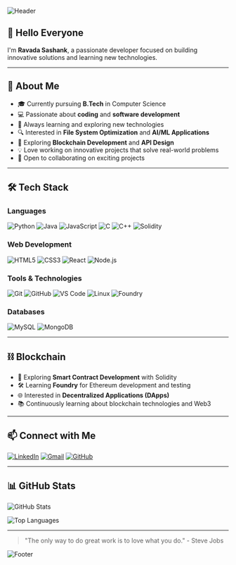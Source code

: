 ![Header](https://capsule-render.vercel.app/api?type=waving&color=gradient&customColorList=6,11,20&height=250&section=header&text=Hello%20World!&fontSize=80&animation=fadeIn&fontAlignY=38&desc=Welcome%20to%20my%20GitHub%20Profile&descAlignY=51&descAlign=50)

## 👋 Hello Everyone

I'm **Ravada Sashank**, a passionate developer focused on building innovative solutions and learning new technologies.

---

## 🚀 About Me

- 🎓 Currently pursuing **B.Tech** in Computer Science
- 💻 Passionate about **coding** and **software development**
- 🌱 Always learning and exploring new technologies
- 🔍 Interested in **File System Optimization** and **AI/ML Applications**
- 🔗 Exploring **Blockchain Development** and **API Design**
- 💡 Love working on innovative projects that solve real-world problems
- 🤝 Open to collaborating on exciting projects

---

## 🛠️ Tech Stack

### Languages

![Python](https://img.shields.io/badge/Python-3776AB?style=for-the-badge&logo=python&logoColor=white)
![Java](https://img.shields.io/badge/Java-ED8B00?style=for-the-badge&logo=openjdk&logoColor=white)
![JavaScript](https://img.shields.io/badge/JavaScript-F7DF1E?style=for-the-badge&logo=javascript&logoColor=black)
![C](https://img.shields.io/badge/C-00599C?style=for-the-badge&logo=c&logoColor=white)
![C++](https://img.shields.io/badge/C++-00599C?style=for-the-badge&logo=cplusplus&logoColor=white)
![Solidity](https://img.shields.io/badge/Solidity-363636?style=for-the-badge&logo=solidity&logoColor=white)

### Web Development

![HTML5](https://img.shields.io/badge/HTML5-E34F26?style=for-the-badge&logo=html5&logoColor=white)
![CSS3](https://img.shields.io/badge/CSS3-1572B6?style=for-the-badge&logo=css3&logoColor=white)
![React](https://img.shields.io/badge/React-20232A?style=for-the-badge&logo=react&logoColor=61DAFB)
![Node.js](https://img.shields.io/badge/Node.js-43853D?style=for-the-badge&logo=node.js&logoColor=white)

### Tools & Technologies

![Git](https://img.shields.io/badge/Git-F05032?style=for-the-badge&logo=git&logoColor=white)
![GitHub](https://img.shields.io/badge/GitHub-100000?style=for-the-badge&logo=github&logoColor=white)
![VS Code](https://img.shields.io/badge/VS_Code-007ACC?style=for-the-badge&logo=visual-studio-code&logoColor=white)
![Linux](https://img.shields.io/badge/Linux-FCC624?style=for-the-badge&logo=linux&logoColor=black)
![Foundry](https://img.shields.io/badge/Foundry-000000?style=for-the-badge&logo=ethereum&logoColor=white)

### Databases

![MySQL](https://img.shields.io/badge/MySQL-00000F?style=for-the-badge&logo=mysql&logoColor=white)
![MongoDB](https://img.shields.io/badge/MongoDB-4EA94B?style=for-the-badge&logo=mongodb&logoColor=white)

---

## ⛓️ Blockchain

- 🔐 Exploring **Smart Contract Development** with Solidity
- 🛠️ Learning **Foundry** for Ethereum development and testing
- 🌐 Interested in **Decentralized Applications (DApps)**
- 📚 Continuously learning about blockchain technologies and Web3

---

## 📫 Connect with Me

[![LinkedIn](https://img.shields.io/badge/LinkedIn-0077B5?style=for-the-badge&logo=linkedin&logoColor=white)](YOUR_LINKEDIN_URL)
[![Gmail](https://img.shields.io/badge/Gmail-D14836?style=for-the-badge&logo=gmail&logoColor=white)](mailto:YOUR_EMAIL@gmail.com)
[![GitHub](https://img.shields.io/badge/GitHub-100000?style=for-the-badge&logo=github&logoColor=white)](https://github.com/ravadasashank)

---

## 📊 GitHub Stats

![GitHub Stats](https://github-readme-stats.vercel.app/api?username=ravadasashank&show_icons=true&theme=radical)

![Top Languages](https://github-readme-stats.vercel.app/api/top-langs/?username=ravadasashank&layout=compact&theme=radical)

---

> "The only way to do great work is to love what you do." - Steve Jobs

![Footer](https://capsule-render.vercel.app/api?type=waving&color=gradient&customColorList=6,11,20&height=100&section=footer)
